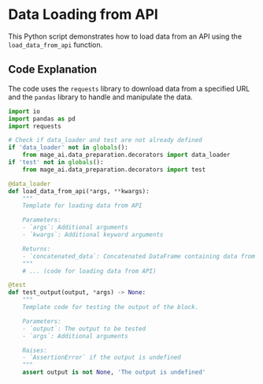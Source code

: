 # Data Loading from API

This Python script demonstrates how to load data from an API using the `load_data_from_api` function.

## Code Explanation

The code uses the `requests` library to download data from a specified URL and the `pandas` library to handle and manipulate the data.

```python
import io
import pandas as pd
import requests

# Check if data_loader and test are not already defined
if 'data_loader' not in globals():
    from mage_ai.data_preparation.decorators import data_loader
if 'test' not in globals():
    from mage_ai.data_preparation.decorators import test

@data_loader
def load_data_from_api(*args, **kwargs):
    """
    Template for loading data from API

    Parameters:
    - `args`: Additional arguments
    - `kwargs`: Additional keyword arguments

    Returns:
    - `concatenated_data`: Concatenated DataFrame containing data from multiple files
    """
    # ... (code for loading data from API)

@test
def test_output(output, *args) -> None:
    """
    Template code for testing the output of the block.

    Parameters:
    - `output`: The output to be tested
    - `args`: Additional arguments

    Raises:
    - `AssertionError` if the output is undefined
    """
    assert output is not None, 'The output is undefined'
